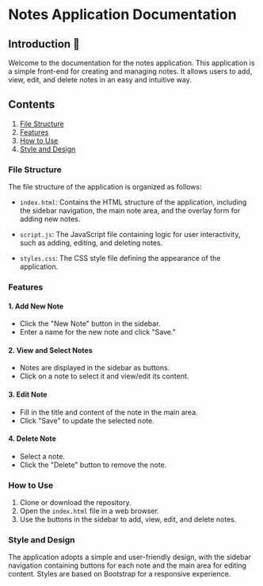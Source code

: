 # Notes Application Documentation

## Introduction 📖
Welcome to the documentation for the notes application. This application is a simple front-end for creating and managing notes. It allows users to add, view, edit, and delete notes in an easy and intuitive way.

## Contents

1. [File Structure](#file-structure)
2. [Features](#features)
3. [How to Use](#how-to-use)
4. [Style and Design](#style-and-design)

### File Structure

The file structure of the application is organized as follows:

- `index.html`: Contains the HTML structure of the application, including the sidebar navigation, the main note area, and the overlay form for adding new notes.

- `script.js`: The JavaScript file containing logic for user interactivity, such as adding, editing, and deleting notes.

- `styles.css`: The CSS style file defining the appearance of the application.

### Features

#### 1. Add New Note

- Click the "New Note" button in the sidebar.
- Enter a name for the new note and click "Save."

#### 2. View and Select Notes

- Notes are displayed in the sidebar as buttons.
- Click on a note to select it and view/edit its content.

#### 3. Edit Note

- Fill in the title and content of the note in the main area.
- Click "Save" to update the selected note.

#### 4. Delete Note

- Select a note.
- Click the "Delete" button to remove the note.

### How to Use

1. Clone or download the repository.
2. Open the `index.html` file in a web browser.
3. Use the buttons in the sidebar to add, view, edit, and delete notes.

### Style and Design

The application adopts a simple and user-friendly design, with the sidebar navigation containing buttons for each note and the main area for editing content. Styles are based on Bootstrap for a responsive experience.
